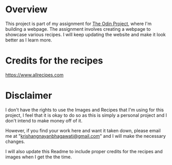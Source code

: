 # Overview

This project is part of my assignment for [The Odin Project](https://www.theodinproject.com), where I'm building a webpage. The assignment involves creating a webpage to showcase various recipes. I will keep updating the website and make it look better as I learn more.

# Credits for the recipes
https://www.allrecipes.com

# Disclaimer
I don't have the rights to use the Images and Recipes that I'm using for this project, I feel that it is okay to do so as this is simply a personal project and I don't intend to make money off of it.

However, if you find your work here and want it taken down, please email me at "krishangnayanbhagawati@gmail.com" and I will make the necessary changes.

I will also update this Readme to include proper credits for the recipes and images when I get the the time.

